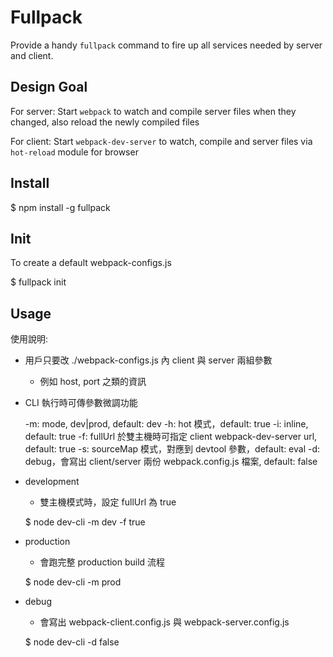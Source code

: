
Fullpack
========

Provide a handy `fullpack` command to fire up all services needed by server and client.


Design Goal
-----------

For server:
Start `webpack` to watch and compile server files when they changed, also reload the newly compiled files

For client:
Start `webpack-dev-server` to watch, compile and server files via `hot-reload` module for browser


Install
-------

$ npm install -g fullpack

Init
----
To create a default webpack-configs.js

$ fullpack init

Usage
-----

使用說明:

- 用戶只要改 ./webpack-configs.js 內 client 與 server 兩組參數
    - 例如 host, port 之類的資訊

- CLI 執行時可傳參數微調功能

    -m: mode, dev|prod, default: dev
    -h: hot 模式，default: true
    -i: inline, default: true
    -f: fullUrl 於雙主機時可指定 client webpack-dev-server url, default: true
    -s: sourceMap 模式，對應到 devtool 參數，default: eval
    -d: debug，會寫出 client/server 兩份 webpack.config.js 檔案, default: false

- development

    - 雙主機模式時，設定 fullUrl 為 true

    $ node dev-cli -m dev -f true

- production

    - 會跑完整 production build 流程

    $ node dev-cli -m prod

- debug

    - 會寫出 webpack-client.config.js 與 webpack-server.config.js

    $ node dev-cli -d false
